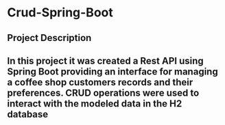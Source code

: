 # Crud-Spring-Boot

<h2>Project Description<h2>
<p>In this project it was created a Rest API using Spring Boot providing an interface for managing a coffee shop customers records and their preferences. CRUD operations were used to interact with
the modeled data in the H2 database<p>

